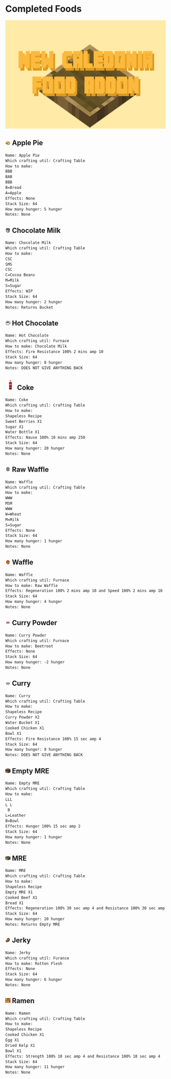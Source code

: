 # Completed Foods

<!--![Title](../background.png)-->

 <div align="center"> 
    <img src="../background.png" alt="title" width="720" height="340">
 </div>

## [![apple_pie.png](../foodrp/textures/items/apple_pie.png)](../foodrp/textures/items/apple_pie.png) Apple Pie

```txt
Name: Apple Pie
Which crafting util: Crafting Table
How to make:
BBB
BAB
BBB
B=Bread
A=Apple
Effects: None
Stack Size: 64
How many hunger: 5 hunger
Notes: None
```



## [![chocolate_milk.png](../foodrp/textures/items/chocolate_milk.png)](../foodrp/textures/items/chocolate_milk.png) Chocolate Milk

```txt
Name: Chocolate Milk
Which crafting util: Crafting Table
How to make:
CSC
SMS
CSC
C=Cocoa Beans
M=Milk
S=Sugar
Effects: WIP
Stack Size: 64
How many hunger: 2 hunger
Notes: Returns Bucket
```

## [![hot_chocolate.png](../foodrp/textures/items/hot_chocolate.png)](../foodrp/textures/items/hot_chocolate.png) Hot Chocolate

```txt
Name: Hot Chocolate
Which crafting util: Furnace
How to make: Chocolate Milk
Effects: Fire Resistance 100% 2 mins amp 10
Stack Size: 64
How many hunger: 8 hunger
Notes: DOES NOT GIVE ANYTHING BACK
```

<!--## [![coke.png](../foodrp/textures/items/coke.png)](../foodrp/textures/items/coke.png) Coke-->
<h2>
 <a herf="../foodrp/textures/items/coke.png">
  <img src="../foodrp/textures/items/coke.png" width="32px" height="32px" alt="coke.png">
  Coke
 </a>
</h2>

```txt
Name: Coke
Which crafting util: Crafting Table
How to make:
Shapeless Recipe
Sweet Berries X1
Sugar X1
Water Bottle X1
Effects: Nause 100% 10 mins amp 250
Stack Size: 64
How many hunger: 20 hunger
Notes: None
```

## [![raw_wafffle.png](../foodrp/textures/items/raw_wafffle.png)](../foodrp/textures/items/raw_wafffle.png) Raw Waffle

```txt
Name: Waffle
Which crafting util: Crafting Table
How to make:
WWW
MSM
WWW
W=Wheat
M=Milk
S=Sugar
Effects: None
Stack Size: 64
How many hunger: 1 hunger
Notes: None
```

## [![waffle.png](../foodrp/textures/items/waffle.png)](../foodrp/textures/items/waffle.png) Waffle

```txt
Name: Waffle
Which crafting util: Furnace
How to make: Raw Waffle
Effects: Regeneration 100% 2 mins amp 10 and Speed 100% 2 mins amp 10
Stack Size: 64
How many hunger: 4 hunger
Notes: None
```

## [![seasoning.png](../foodrp/textures/items/seasoning.png)](../foodrp/textures/items/seasoning.png) Curry Powder

```txt
Name: Curry Powder
Which crafting util: Furnace
How to make: Beetroot
Effects: None
Stack Size: 64
How many hunger: -2 hunger
Notes: None
```

## [![curry.png](../foodrp/textures/items/curry.png)](../foodrp/textures/items/curry.png) Curry

```txt
Name: Curry
Which crafting util: Crafting Table
How to make: 
Shapeless Recipe
Curry Powder X2
Water Bucket X1
Cooked Chicken X1
Bowl X1
Effects: Fire Resistance 100% 15 sec amp 4
Stack Size: 64
How many hunger: 9 hunger
Notes: DOES NOT GIVE ANYTHING BACK
```

## [![empty_mre.png](../foodrp/textures/items/empty_mre.png)](../foodrp/textures/items/empty_mre.png) Empty MRE

```txt
Name: Empty MRE
Which crafting util: Crafting Table
How to make: 
LLL
L L
 B
L=Leather
B=Bowl
Effects: Hunger 100% 15 sec amp 2
Stack Size: 64
How many hunger: 1 hunger
Notes: None
```

## [![mre.png](../foodrp/textures/items/mre.png)](../foodrp/textures/items/mre.png) MRE

```txt
Name: MRE
Which crafting util: Crafting Table
How to make: 
Shapeless Recipe
Empty MRE X1
Cooked Beef X1
Bread X1
Effects: Regeneration 100% 30 sec amp 4 and Resistance 100% 30 sec amp 4
Stack Size: 64
How many hunger: 20 hunger
Notes: Returns Empty MRE
```

## [![jerky.png](../foodrp/textures/items/jerky.png)](../foodrp/textures/items/jerky.png) Jerky

```txt
Name: Jerky
Which crafting util: Furance
How to make: Rotten Flesh
Effects: None
Stack Size: 64
How many hunger: 6 hunger
Notes: None
```

## [![ramen.png](../foodrp/textures/items/ramen.png)](../foodrp/textures/items/ramen.png) Ramen

```txt
Name: Ramen
Which crafting util: Crafting Table
How to make:
Shapeless Recipe
Cooked Chicken X1
Egg X1
Dried Kelp X1
Bowl X1
Effects: Strength 100% 10 sec amp 4 and Resistance 100% 10 sec amp 4
Stack Size: 64
How many hunger: 11 hunger
Notes: None
```
